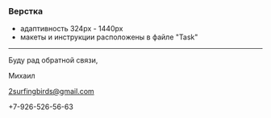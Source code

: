 ### Верстка

- адаптивность 324px - 1440px
- макеты и инструкции расположены в файле "Task"

***

Буду рад обратной связи,

Михаил

2surfingbirds@gmail.com

+7-926-526-56-63
